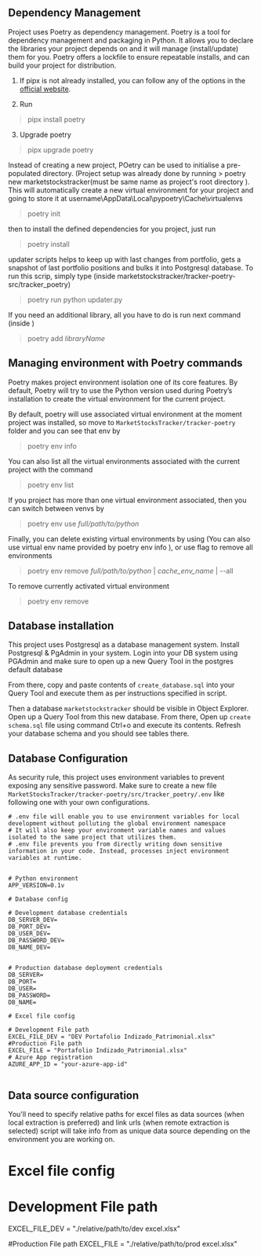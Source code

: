 ## Dependency Management
Project uses Poetry as dependency management. Poetry is a tool for dependency management and packaging in Python. It allows you to declare the libraries your project depends on and it will manage (install/update) them for you. Poetry offers a lockfile to ensure repeatable installs, and can build your project for distribution.

1. If pipx is not already installed, you can follow any of the options in the [official website](https://pipx.pypa.io/stable/installation/).

2. Run 
> pipx install poetry

3. Upgrade poetry 
> pipx upgrade poetry


Instead of creating a new project, POetry can be used to initialise a pre-populated directory. (Project setup was already done by running > poetry new marketstockstracker(must be same name as project's root directory ). This will automatically create a new virtual environment for your project and going to store it at username\AppData\Local\pypoetry\Cache\virtualenvs

> poetry init

then to install the defined dependencies for you project, just run 

> poetry install

updater scripts helps to keep up with last changes from portfolio, gets a snapshot of last portfolio positions and bulks it into Postgresql database. To run this scrip, simply type (inside marketstockstracker/tracker-poetry-src/tracker_poetry)
> poetry run python updater.py

If you need an additional library, all you have to do is run next command (inside )
> poetry add _libraryName_

## Managing environment with Poetry commands

Poetry makes project environment isolation one of its core features.
By default, Poetry will try to use the Python version used during Poetry’s installation to create the virtual environment for the current project.

By default, poetry will use associated virtual environment at the moment project was installed, so move to `MarketStocksTracker/tracker-poetry` folder and you  can see that env by

> poetry env info

You can also list all the virtual environments associated with the current project with the command

> poetry env list

If you project has more than one virtual environment associated, then  you can switch between venvs by

> poetry env use _full/path/to/python_

Finally, you can delete existing virtual environments by using  (You can also use virtual env name provided by poetry env info ), or use flag to remove all environments

> poetry env remove _full/path/to/python_ | _cache_env_name_ | --all

To remove currently activated virtual environment

> poetry env remove

## Database installation

This project uses Postgresql as a database management system. 
Install Postgresql & PgAdmin in your system. Login into your DB system using PGAdmin and make sure to open up a new Query Tool in the postgres default database

From there, copy and paste contents of `create_database.sql` into your Query Tool and execute them as per instructions specified in script.

Then a database `marketstockstracker` should be visible in Object Explorer. Open up a Query Tool from this new database.
From there, Open up `create schema.sql` file using command Ctrl+o and execute its contents. Refresh your database schema and you should see tables there.

## Database Configuration
As security rule, this project uses environment variables to prevent exposing any sensitive password. Make sure to create a new file `MarketStocksTracker/tracker-poetry/src/tracker_poetry/.env` like following one with your own configurations.

```
# .env file will enable you to use environment variables for local development without polluting the global environment namespace
# It will also keep your environment variable names and values isolated to the same project that utilizes them.
# .env file prevents you from directly writing down sensitive information in your code. Instead, processes inject environment variables at runtime.


# Python environment
APP_VERSION=0.1v

# Database config

# Development database credentials
DB_SERVER_DEV=
DB_PORT_DEV=
DB_USER_DEV=
DB_PASSWORD_DEV=
DB_NAME_DEV=


# Production database deployment credentials
DB_SERVER=
DB_PORT=
DB_USER=
DB_PASSWORD=
DB_NAME=

# Excel file config

# Development File path
EXCEL_FILE_DEV = "DEV Portafolio Indizado_Patrimonial.xlsx"
#Production File path
EXCEL_FILE = "Portafolio Indizado_Patrimonial.xlsx"
# Azure App registration 
AZURE_APP_ID = "your-azure-app-id"


```

## Data source configuration

You'll need to specify relative paths for excel files as data sources (when local extraction is preferred) and link urls (when remote extraction is selected) script will take info from as unique data source depending on the environment you are working on.

# Excel file config

# Development File path
EXCEL_FILE_DEV = "./relative/path/to/dev excel.xlsx"

#Production File path
EXCEL_FILE = "./relative/path/to/prod excel.xlsx"